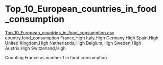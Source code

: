 # Top_10_European_countries_in_food_consumption
[Top_10_European_countries_in_food_consumption.csv](https://github.com/user-attachments/files/16758121/Top_10_European_countries_in_food_consumption.csv)
country,food_consumption
France,High
Italy,High
Germany,High
Spain,High
United Kingdom,High
Netherlands,High
Belgium,High
Sweden,High
Austria,High
Switzerland,High

Counting France as number 1 in food consumption
